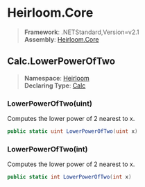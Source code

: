 # Heirloom.Core

> **Framework**: .NETStandard,Version=v2.1  
> **Assembly**: [Heirloom.Core][0]  

## Calc.LowerPowerOfTwo

> **Namespace**: [Heirloom][0]  
> **Declaring Type**: [Calc][1]  

### LowerPowerOfTwo(uint)

Computes the lower power of 2 nearest to x.

```cs
public static uint LowerPowerOfTwo(uint x)
```

### LowerPowerOfTwo(int)

Computes the lower power of 2 nearest to x.

```cs
public static int LowerPowerOfTwo(int x)
```

[0]: ../../../Heirloom.Core.md
[1]: ../Calc.md
